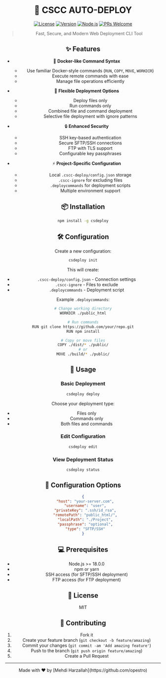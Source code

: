 <div align="center">
  
# 🚀 CSCC AUTO-DEPLOY

[![License](https://img.shields.io/badge/license-MIT-blue.svg)](LICENSE)
[![Version](https://img.shields.io/badge/version-1.2.0-brightgreen.svg)](package.json)
[![Node.js](https://img.shields.io/badge/node-%3E%3D%2018.0.0-green.svg)](https://nodejs.org)
[![PRs Welcome](https://img.shields.io/badge/PRs-welcome-brightgreen.svg)](http://makeapullrequest.com)

> Fast, Secure, and Modern Web Deployment CLI Tool

## ✨ Features

- 🐳 **Docker-like Command Syntax**
  - Use familiar Docker-style commands (`RUN`, `COPY`, `MOVE`, `WORKDIR`)
  - Execute remote commands with ease
  - Manage file operations efficiently

- 🔄 **Flexible Deployment Options**
  - Deploy files only
  - Run commands only
  - Combined file and command deployment
  - Selective file deployment with ignore patterns

- 🔒 **Enhanced Security**
  - SSH key-based authentication
  - Secure SFTP/SSH connections
  - FTP with TLS support
  - Configurable key passphrases

- ⚡ **Project-Specific Configuration**
  - Local `.cscc-deploy/config.json` storage
  - `.cscc-ignore` for excluding files
  - `.deploycommands` for deployment scripts
  - Multiple environment support

## 📦 Installation

```bash
npm install -g csdeploy
```

## 🛠️ Configuration

Create a new configuration:

```bash
csdeploy init
```

This will create:
- `.cscc-deploy/config.json` - Connection settings
- `.cscc-ignore` - Files to exclude
- `.deploycommands` - Deployment script

Example `.deploycommands`:
```bash
# Change working directory
WORKDIR ./public_html

# Run commands
RUN git clone https://github.com/your/repo.git
RUN npm install

# Copy or move files
COPY ./dist/* ./public/
# or
MOVE ./build/* ./public/
```

## 🚀 Usage

### Basic Deployment

```bash
csdeploy deploy
```

Choose your deployment type:
- Files only
- Commands only
- Both files and commands

### Edit Configuration

```bash
csdeploy edit
```

### View Deployment Status

```bash
csdeploy status
```

## 🔧 Configuration Options

```json
{
  "host": "your-server.com",
  "username": "user",
  "privateKey": ".ssh/id_rsa",
  "remotePath": "public_html/",
  "localPath": "./Project",
  "passphrase": "optional",
  "type": "SFTP/SSH"
}
```

## 💻 Prerequisites

- Node.js >= 18.0.0
- npm or yarn
- SSH access (for SFTP/SSH deployment)
- FTP access (for FTP deployment)

## 📝 License

MIT 

## 🤝 Contributing

1. Fork it
2. Create your feature branch (`git checkout -b feature/amazing`)
3. Commit your changes (`git commit -am 'Add amazing feature'`)
4. Push to the branch (`git push origin feature/amazing`)
5. Create a Pull Request

---

<div align="center">
Made with ❤️ by [Mehdi Harzallah](https://github.com/opestro)

</div>
